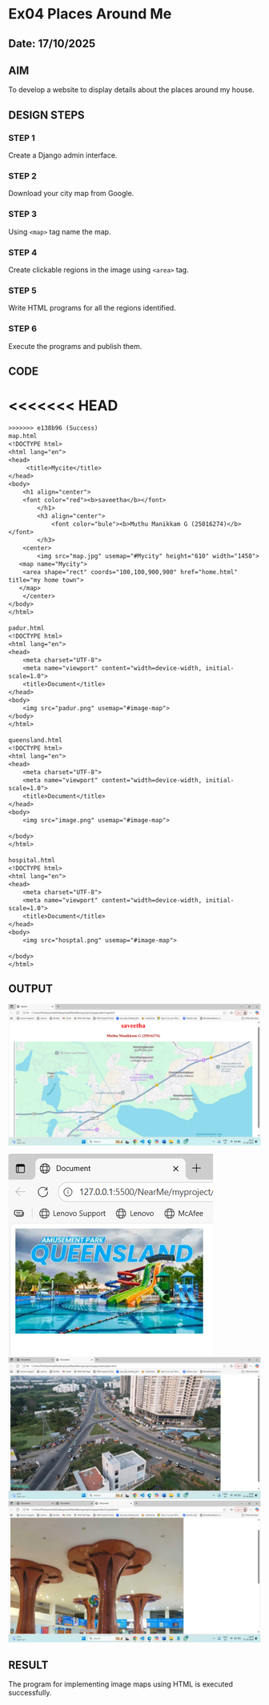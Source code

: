 # Ex04 Places Around Me
## Date: 17/10/2025

## AIM
To develop a website to display details about the places around my house.

## DESIGN STEPS

### STEP 1
Create a Django admin interface.

### STEP 2
Download your city map from Google.

### STEP 3
Using ```<map>``` tag name the map.

### STEP 4
Create clickable regions in the image using ```<area>``` tag.

### STEP 5
Write HTML programs for all the regions identified.

### STEP 6
Execute the programs and publish them.

## CODE
<<<<<<< HEAD
=======
```
>>>>>>> e138b96 (Success)
map.html
<!DOCTYPE html>
<html lang="en">
<head> 
     <title>Mycite</title>
</head>
<body>
    <h1 align="center">
    <font color="red"><b>saveetha</b></font>
        </h1>
        <h3 align="center">
            <font color="bule"><b>Muthu Manikkam G (25016274)</b></font>
        </h3>
    <center>
        <img src="map.jpg" usemap="#Mycity" height="610" width="1450">
   <map name="Mycity">
    <area shape="rect" coords="100,100,900,900" href="home.html" title="my home town">
   </map>
    </center>
</body>
</html>

padur.html
<!DOCTYPE html>
<html lang="en">
<head>
    <meta charset="UTF-8">
    <meta name="viewport" content="width=device-width, initial-scale=1.0">
    <title>Document</title>
</head>
<body>
    <img src="padur.png" usemap="#image-map">
</body>
</html>

queensland.html
<!DOCTYPE html>
<html lang="en">
<head>
    <meta charset="UTF-8">
    <meta name="viewport" content="width=device-width, initial-scale=1.0">
    <title>Document</title>
</head>
<body>
    <img src="image.png" usemap="#image-map">
   
</body>
</html>

hospital.html
<!DOCTYPE html>
<html lang="en">
<head>
    <meta charset="UTF-8">
    <meta name="viewport" content="width=device-width, initial-scale=1.0">
    <title>Document</title>
</head>
<body>
    <img src="hosptal.png" usemap="#image-map">
    
</body>
</html>
```

## OUTPUT
![alt text](<Screenshot 2025-10-17 193027.png>)

![alt text](<Screenshot 2025-10-17 194835.png>)
![alt text](<Screenshot 2025-10-17 194909.png>)
![alt text](<Screenshot 2025-10-17 194938.png>)


## RESULT
The program for implementing image maps using HTML is executed successfully.
